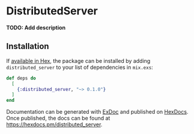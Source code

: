 # DistributedServer

**TODO: Add description**

## Installation

If [available in Hex](https://hex.pm/docs/publish), the package can be installed
by adding `distributed_server` to your list of dependencies in `mix.exs`:

```elixir
def deps do
  [
    {:distributed_server, "~> 0.1.0"}
  ]
end
```

Documentation can be generated with [ExDoc](https://github.com/elixir-lang/ex_doc)
and published on [HexDocs](https://hexdocs.pm). Once published, the docs can
be found at <https://hexdocs.pm/distributed_server>.

